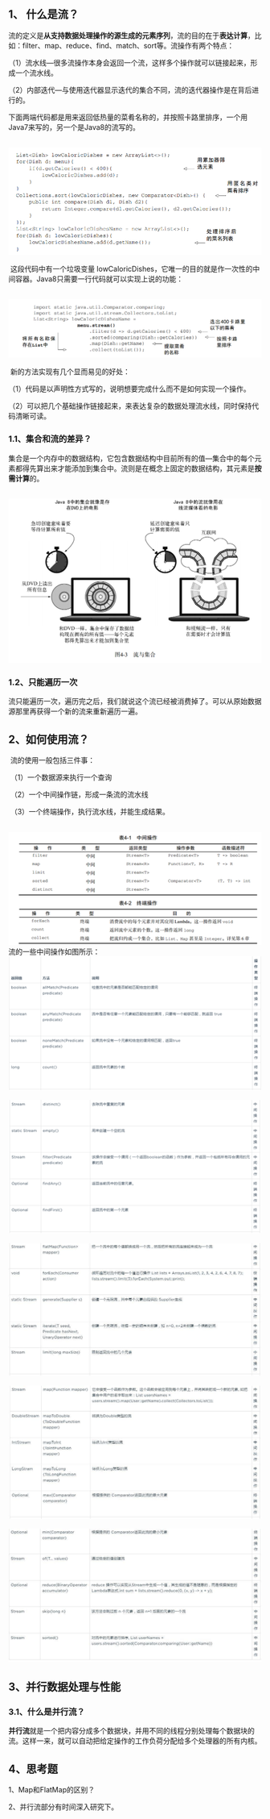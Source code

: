 ##    1、 什么是流？

​        流的定义是**从支持数据处理操作的源生成的元素序列**，流的目的在于**表达计算**，比如：filter、map、reduce、find、match、sort等。流操作有两个特点：

​      （1）流水线—很多流操作本身会返回一个流，这样多个操作就可以链接起来，形成一个流水线。

​      （2）内部迭代—与使用迭代器显示迭代的集合不同，流的迭代器操作是在背后进行的。

​     下面两端代码都是用来返回低热量的菜肴名称的，并按照卡路里排序，一个用Java7来写的，另一个是Java8的流写的。

​       ![](../../img/java基础/2.1.png)


​        这段代码中有一个垃圾变量 lowCaloricDishes，它唯一的目的就是作一次性的中间容器。Java8只需要一行代码就可以实现上说的功能：

​        ![](../../img/java基础/2.2.png)


​        新的方法实现有几个显而易见的好处：

​       （1）代码是以声明性方式写的，说明想要完成什么而不是如何实现一个操作。

​       （2）可以把几个基础操作链接起来，来表达复杂的数据处理流水线，同时保持代码清晰可读。

### 1.1、集合和流的差异？

​          集合是一个内存中的数据结构，它包含数据结构中目前所有的值—集合中的每个元素都得先算出来才能添加到集合中。流则是在概念上固定的数据结构，其元素是**按需计算**的。

​         ![](../../img/java基础/2.3.png)


### 1.2、只能遍历一次

​        流只能遍历一次，遍历完之后，我们就说这个流已经被消费掉了。可以从原始数据源那里再获得一个新的流来重新遍历一遍。

## 2、如何使用流？

​       流的使用一般包括三件事：

​     （1）一个数据源来执行一个查询

​     （2）一个中间操作链，形成一条流的流水线

​     （3）一个终端操作，执行流水线，并能生成结果。

​       ![](../../img/java基础/2.4.png)
  流的一些中间操作如图所示：      
![](../../img/java基础/2.5.png)
​      ![](../../img/java基础/2.6.png)
​      ![](../../img/java基础/2.7.jpeg)
​     ![](../../img/java基础/2.8.jpeg)
​     ![](../../img/java基础/2.9.jpeg)

## 3、并行数据处理与性能

###       3.1、什么是并行流？

​       **并行流**就是一个把内容分成多个数据块，并用不同的线程分别处理每个数据块的流。这样一来，就可以自动把给定操作的工作负荷分配给多个处理器的所有内核。

## 4、思考题

1、Map和FlatMap的区别？

2、并行流部分有时间深入研究下。

​	
